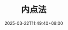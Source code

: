 ---
weight: 400
title: "内点法"
description: "内点法适合求解大规模线性规划问题。从内点出发，逼近最优解。"
icon: "chips"
date: "2025-03-22T11:49:40+08:00"
lastmod: "2025-03-22T11:49:40+08:00"
draft: false
toc: true
---